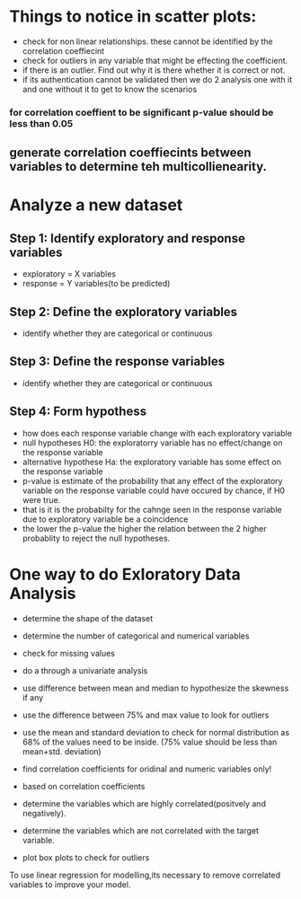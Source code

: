 # Things to notice in scatter plots:
 - check for non linear relationships. these cannot be identified by the correlation coeffiecint
 - check for outliers in any variable that might be effecting the coefficient. 
  - if there is an outlier. Find out why it is there whether it is correct or not.
  - if its authentication cannot be validated then we do 2 analysis one with it and one without it to get to know the scenarios

### for correlation coeffient to be significant p-value should be less than 0.05

## generate correlation coeffiecints between variables to determine teh multicollienearity.



# Analyze a new dataset

## Step 1: Identify exploratory and response variables
 - exploratory = X variables 
 - response = Y variables(to be predicted)
## Step 2: Define the exploratory variables
 - identify whether they are categorical or continuous
## Step 3: Define the response variables
 - identify whether they are categorical or continuous
## Step 4: Form hypothess
 - how does each response variable change with each exploratory variable
 - null hypotheses H0: the exploratorry variable has no effect/change on the response variable
 - alternative hypothese Ha: the exploratory variable has some effect on the response variable
 - p-value is estimate of the probability that any effect of the exploratory variable on the response variable could have  occured by chance, if H0 were true.
  - that is it is the probabilty for the cahnge seen in the response variable due to exploratory variable be a coincidence
  - the lower the p-value the higher the relation between the 2 higher probablity to reject the null hypotheses.


# One way to do Exloratory Data Analysis

- determine the shape of the dataset
- determine the number of categorical and numerical variables
- check for missing values
- do a through a univariate analysis 
 - use difference between mean and median to hypothesize the skewness if any
 - use the difference between 75% and max value to look for outliers
 - use the mean and standard deviation to check for normal distribution as 68% of the values need to be inside. (75% value should be less than mean+std. deviation)

- find correlation coefficients for oridinal and numeric variables only!
- based on correlation coefficients 
 - determine the variables which are highly correlated(positvely and negatively).
 - determine the variables which are not correlated with the target variable.
  
- plot box plots to check for outliers

To use linear regression for modelling,its necessary to remove correlated variables to improve your model.

